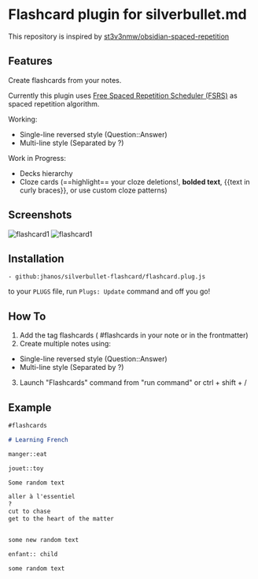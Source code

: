 
# Flashcard plugin for silverbullet.md


This repository is inspired by [st3v3nmw/obsidian-spaced-repetition](https://github.com/st3v3nmw/obsidian-spaced-repetition)

## Features

Create flashcards from your notes.

Currently this plugin uses [Free Spaced Repetition Scheduler (FSRS)](https://github.com/open-spaced-repetition) as spaced repetition algorithm.

Working:
- Single-line reversed style (Question::Answer)
- Multi-line style (Separated by ?)

Work in Progress:
- Decks hierarchy
- Cloze cards (==highlight== your cloze deletions!, **bolded text**, {{text in curly braces}}, or use custom cloze patterns)

## Screenshots

![flashcard1](https://raw.githubusercontent.com/jhanos/silverbullet-flashcard/refs/heads/main/flashcards1.webp)
![flashcard1](https://raw.githubusercontent.com/jhanos/silverbullet-flashcard/refs/heads/main/flashcards2.webp)

## Installation

```
- github:jhanos/silverbullet-flashcard/flashcard.plug.js
```

to your `PLUGS` file, run `Plugs: Update` command and off you go!

## How To

1. Add the tag flashcards ( #flashcards in your note or in the frontmatter)
2. Create multiple notes using:
  - Single-line reversed style (Question::Answer)
  - Multi-line style (Separated by ?)
3. Launch "Flashcards" command from "run command" or ctrl + shift + /


## Example

```md
#flashcards

# Learning French 

manger::eat

jouet::toy

Some random text

aller à l'essentiel
?
cut to chase
get to the heart of the matter


some new random text

enfant:: child

some random text
```
